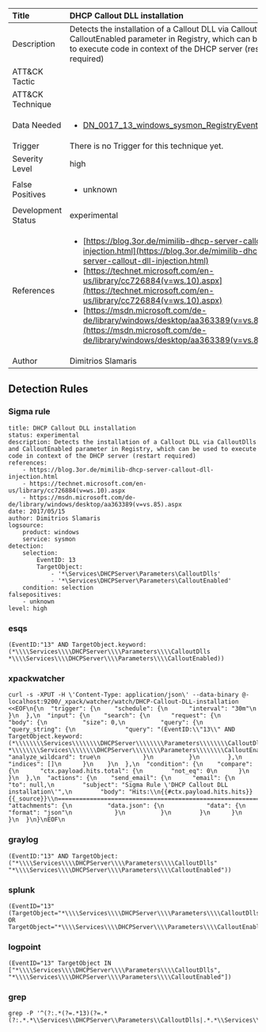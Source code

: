 | Title                | DHCP Callout DLL installation                                                                                                                                                 |
|:---------------------|:------------------------------------------------------------------------------------------------------------------------------------------------------------|
| Description          | Detects the installation of a Callout DLL via CalloutDlls and CalloutEnabled parameter in Registry, which can be used to execute code in context of the DHCP server (restart required)                                                                                                                                           |
| ATT&amp;CK Tactic    | <ul></ul>  |
| ATT&amp;CK Technique | <ul></ul>                             |
| Data Needed          | <ul><li>[DN_0017_13_windows_sysmon_RegistryEvent](../Data_Needed/DN_0017_13_windows_sysmon_RegistryEvent.md)</li></ul>                                                         |
| Trigger              |  There is no Trigger for this technique yet.  |
| Severity Level       | high                                                                                                                                                 |
| False Positives      | <ul><li>unknown</li></ul>                                                                  |
| Development Status   | experimental                                                                                                                                                |
| References           | <ul><li>[https://blog.3or.de/mimilib-dhcp-server-callout-dll-injection.html](https://blog.3or.de/mimilib-dhcp-server-callout-dll-injection.html)</li><li>[https://technet.microsoft.com/en-us/library/cc726884(v=ws.10).aspx](https://technet.microsoft.com/en-us/library/cc726884(v=ws.10).aspx)</li><li>[https://msdn.microsoft.com/de-de/library/windows/desktop/aa363389(v=vs.85).aspx](https://msdn.microsoft.com/de-de/library/windows/desktop/aa363389(v=vs.85).aspx)</li></ul>                                                          |
| Author               | Dimitrios Slamaris                                                                                                                                                |


## Detection Rules

### Sigma rule

```
title: DHCP Callout DLL installation
status: experimental
description: Detects the installation of a Callout DLL via CalloutDlls and CalloutEnabled parameter in Registry, which can be used to execute code in context of the DHCP server (restart required)
references:
    - https://blog.3or.de/mimilib-dhcp-server-callout-dll-injection.html
    - https://technet.microsoft.com/en-us/library/cc726884(v=ws.10).aspx
    - https://msdn.microsoft.com/de-de/library/windows/desktop/aa363389(v=vs.85).aspx
date: 2017/05/15
author: Dimitrios Slamaris
logsource:
    product: windows
    service: sysmon
detection:
    selection:
        EventID: 13
        TargetObject: 
            - '*\Services\DHCPServer\Parameters\CalloutDlls'
            - '*\Services\DHCPServer\Parameters\CalloutEnabled'
    condition: selection
falsepositives:
    - unknown
level: high

```




### esqs
    
```
(EventID:"13" AND TargetObject.keyword:(*\\\\Services\\\\DHCPServer\\\\Parameters\\\\CalloutDlls *\\\\Services\\\\DHCPServer\\\\Parameters\\\\CalloutEnabled))
```


### xpackwatcher
    
```
curl -s -XPUT -H \'Content-Type: application/json\' --data-binary @- localhost:9200/_xpack/watcher/watch/DHCP-Callout-DLL-installation <<EOF\n{\n  "trigger": {\n    "schedule": {\n      "interval": "30m"\n    }\n  },\n  "input": {\n    "search": {\n      "request": {\n        "body": {\n          "size": 0,\n          "query": {\n            "query_string": {\n              "query": "(EventID:\\"13\\" AND TargetObject.keyword:(*\\\\\\\\Services\\\\\\\\DHCPServer\\\\\\\\Parameters\\\\\\\\CalloutDlls *\\\\\\\\Services\\\\\\\\DHCPServer\\\\\\\\Parameters\\\\\\\\CalloutEnabled))",\n              "analyze_wildcard": true\n            }\n          }\n        },\n        "indices": []\n      }\n    }\n  },\n  "condition": {\n    "compare": {\n      "ctx.payload.hits.total": {\n        "not_eq": 0\n      }\n    }\n  },\n  "actions": {\n    "send_email": {\n      "email": {\n        "to": null,\n        "subject": "Sigma Rule \'DHCP Callout DLL installation\'",\n        "body": "Hits:\\n{{#ctx.payload.hits.hits}}{{_source}}\\n================================================================================\\n{{/ctx.payload.hits.hits}}",\n        "attachments": {\n          "data.json": {\n            "data": {\n              "format": "json"\n            }\n          }\n        }\n      }\n    }\n  }\n}\nEOF\n
```


### graylog
    
```
(EventID:"13" AND TargetObject:("*\\\\Services\\\\DHCPServer\\\\Parameters\\\\CalloutDlls" "*\\\\Services\\\\DHCPServer\\\\Parameters\\\\CalloutEnabled"))
```


### splunk
    
```
(EventID="13" (TargetObject="*\\\\Services\\\\DHCPServer\\\\Parameters\\\\CalloutDlls" OR TargetObject="*\\\\Services\\\\DHCPServer\\\\Parameters\\\\CalloutEnabled"))
```


### logpoint
    
```
(EventID="13" TargetObject IN ["*\\\\Services\\\\DHCPServer\\\\Parameters\\\\CalloutDlls", "*\\\\Services\\\\DHCPServer\\\\Parameters\\\\CalloutEnabled"])
```


### grep
    
```
grep -P '^(?:.*(?=.*13)(?=.*(?:.*.*\\Services\\DHCPServer\\Parameters\\CalloutDlls|.*.*\\Services\\DHCPServer\\Parameters\\CalloutEnabled)))'
```


